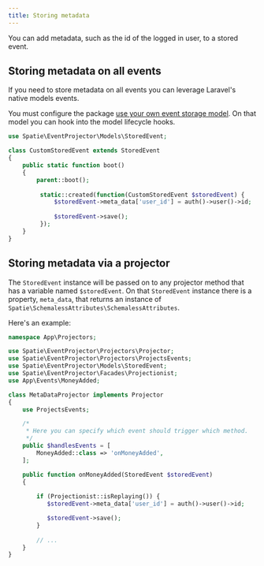 ```yaml
---
title: Storing metadata
---
```


You can add metadata, such as the id of the logged in user, to a stored event. 

## Storing metadata on all events

If you need to store metadata on all events you can leverage Laravel's native models events.

You must configure the package [use your own event storage model](/laravel-event-projector/v1/advanced-usage/using-your-own-event-storage-model). On that model you can hook into the model lifecycle hooks.

```php
use Spatie\EventProjector\Models\StoredEvent;

class CustomStoredEvent extends StoredEvent
{
    public static function boot()
    {
        parent::boot();
        
         static::created(function(CustomStoredEvent $storedEvent) {
             $storedEvent->meta_data['user_id'] = auth()->user()->id;
     
             $storedEvent->save();
         });
    }
}
```

## Storing metadata via a projector

The `StoredEvent` instance will be passed on to any projector method that has a variable named `$storedEvent`. On that `StoredEvent` instance there is a property, `meta_data`, that returns an instance of `Spatie\SchemalessAttributes\SchemalessAttributes`.

Here's an example:

```php
namespace App\Projectors;

use Spatie\EventProjector\Projectors\Projector;
use Spatie\EventProjector\Projectors\ProjectsEvents;
use Spatie\EventProjector\Models\StoredEvent;
use Spatie\EventProjector\Facades\Projectionist;
use App\Events\MoneyAdded;

class MetaDataProjector implements Projector
{
    use ProjectsEvents;

    /*
     * Here you can specify which event should trigger which method.
     */
    public $handlesEvents = [
        MoneyAdded::class => 'onMoneyAdded',
    ];

    public function onMoneyAdded(StoredEvent $storedEvent)
    {
    
        if (Projectionist::isReplaying()) {
           $storedEvent->meta_data['user_id'] = auth()->user()->id;

           $storedEvent->save();
        }
        
        // ...
    }
}
```
